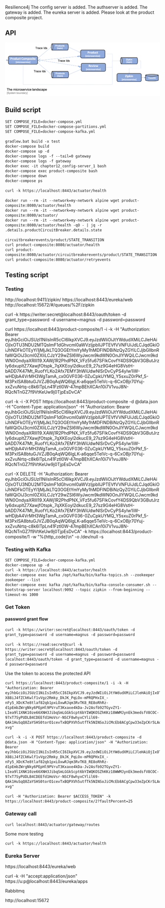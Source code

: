Resilience4j
The config server is added.
The authserver is added.
The gateway is added.
The eureka server is added. Please look at the product composite project. 


## API 

![zipkin](../imgs/0006d41f-9f89-4f39-a1ca-8d3971451602.png)


## Build script
```
SET COMPOSE_FILE=docker-compose.yml
SET COMPOSE_FILE=docker-compose-partitions.yml
SET COMPOSE_FILE=docker-compose-kafka.yml

gradlew.bat build -x test
docker-compose build
docker-compose up -d
docker-compose logs -f --tail=0 gateway
docker-compose logs -f gateway
docker exec -it chapter12_config-server_1 bash
docker-compose exec product-composite bash
docker-compose down
docker-compose ps

curl -k https://localhost:8443/actuator/health

docker run --rm -it --network=my-network alpine wget product-composite:8080/actuator/health
docker run --rm -it --network=my-network alpine wget product-composite:8080/actuator/
docker run --rm -it --network=my-network alpine wget product-composite:8080/actuator/health -qO - | jq -r .details.productCircuitBreaker.details.state

circuitbreakerevents/product/STATE_TRANSITION
curl product-composite:8080/actuator/health
curl product-composite:8080/actuator/circuitbreakerevents/product/STATE_TRANSITION 
curl product-composite:8080/actuator/retryevents
```
##  Testing script

### Testing
http://localhost:9411/zipkin/
https://localhost:8443/eureka/web 
http://localhost:15672/#/queues/%2F/zipkin

curl -k https://writer:secret@localhost:8443/oauth/token -d grant_type=password -d username=magnus -d password=password

curl https://localhost:8443/product-composite/1 -i -k -H "Authorization: Bearer eyJhbGciOiJSUzI1NiIsInR5cCI6IkpXVCJ9.eyJzdWIiOiJtYWdudXMiLCJleHAiOjIxOTU3NDU2MTQsImF1dGhvcml0aWVzIjpbIlJPTEVfVVNFUiJdLCJqdGkiOiJhNDFkOTEyYi1jMjJkLTQ3OGEtYmYyMy1hMDFlNDBiNzQyZGYiLCJjbGllbnRfaWQiOiJ3cml0ZXIiLCJzY29wZSI6WyJwcm9kdWN0OnJlYWQiLCJwcm9kdWN0OndyaXRlIl19.XAWj1R2PhdPNX_VFz5fu67SFIkCovfY4DS9QbV3GButJrzIy6dxupltZ7XawjfOtspk_7qXKEoyl2dkucE9_27sz9G4eHG8VstH-bADD7K47Mt_RuofYLKo2Afx7EMY3hWiUdwNlSrDvCyPS4yIw1iW-wHDjbA4VrMH3WgTamA_cx0GVF036-0ZuCpkUYMQ_Y5sxuZ0rPkf_5-M3PxISA8btuGJVZJB0qAqWQ6IgLK-a6qqe5TelVc-q-6CxOBjr70Yuj-xxZvuNrtq-c8k6lTpLn41FztI0W-47mpBEhXCAn10i7V1vuJ8N-RQcNTnGZ7f9VtKeUw9j0TjpEsDvCA" 

curl -k -i -X POST https://localhost:8443/product-composite -d @data.json -H "Content-Type: application/json" -H "Authorization: Bearer eyJhbGciOiJSUzI1NiIsInR5cCI6IkpXVCJ9.eyJzdWIiOiJtYWdudXMiLCJleHAiOjIxOTU3NDU2MTQsImF1dGhvcml0aWVzIjpbIlJPTEVfVVNFUiJdLCJqdGkiOiJhNDFkOTEyYi1jMjJkLTQ3OGEtYmYyMy1hMDFlNDBiNzQyZGYiLCJjbGllbnRfaWQiOiJ3cml0ZXIiLCJzY29wZSI6WyJwcm9kdWN0OnJlYWQiLCJwcm9kdWN0OndyaXRlIl19.XAWj1R2PhdPNX_VFz5fu67SFIkCovfY4DS9QbV3GButJrzIy6dxupltZ7XawjfOtspk_7qXKEoyl2dkucE9_27sz9G4eHG8VstH-bADD7K47Mt_RuofYLKo2Afx7EMY3hWiUdwNlSrDvCyPS4yIw1iW-wHDjbA4VrMH3WgTamA_cx0GVF036-0ZuCpkUYMQ_Y5sxuZ0rPkf_5-M3PxISA8btuGJVZJB0qAqWQ6IgLK-a6qqe5TelVc-q-6CxOBjr70Yuj-xxZvuNrtq-c8k6lTpLn41FztI0W-47mpBEhXCAn10i7V1vuJ8N-RQcNTnGZ7f9VtKeUw9j0TjpEsDvCA"

curl -X DELETE -H "Authorization: Bearer eyJhbGciOiJSUzI1NiIsInR5cCI6IkpXVCJ9.eyJzdWIiOiJtYWdudXMiLCJleHAiOjIxOTU3NDU2MTQsImF1dGhvcml0aWVzIjpbIlJPTEVfVVNFUiJdLCJqdGkiOiJhNDFkOTEyYi1jMjJkLTQ3OGEtYmYyMy1hMDFlNDBiNzQyZGYiLCJjbGllbnRfaWQiOiJ3cml0ZXIiLCJzY29wZSI6WyJwcm9kdWN0OnJlYWQiLCJwcm9kdWN0OndyaXRlIl19.XAWj1R2PhdPNX_VFz5fu67SFIkCovfY4DS9QbV3GButJrzIy6dxupltZ7XawjfOtspk_7qXKEoyl2dkucE9_27sz9G4eHG8VstH-bADD7K47Mt_RuofYLKo2Afx7EMY3hWiUdwNlSrDvCyPS4yIw1iW-wHDjbA4VrMH3WgTamA_cx0GVF036-0ZuCpkUYMQ_Y5sxuZ0rPkf_5-M3PxISA8btuGJVZJB0qAqWQ6IgLK-a6qqe5TelVc-q-6CxOBjr70Yuj-xxZvuNrtq-c8k6lTpLn41FztI0W-47mpBEhXCAn10i7V1vuJ8N-RQcNTnGZ7f9VtKeUw9j0TjpEsDvCA" -k https://localhost:8443/product-composite/1 -w "%{http_code}\n" -o /dev/null -s

### Testing with Kafka

```
SET COMPOSE_FILE=docker-compose-kafka.yml
docker-compose up -d
curl -k https://localhost:8443/actuator/health
docker-compose exec kafka /opt/kafka/bin/kafka-topics.sh --zookeeper zookeeper --list
docker-compose exec kafka /opt/kafka/bin/kafka-console-consumer.sh --bootstrap-server localhost:9092 --topic zipkin --from-beginning --timeout-ms 1000
```




### Get Token
#### password grant flow
```
curl -k https://writer:secret@localhost:8443/oauth/token -d grant_type=password -d username=magnus -d password=password 

curl -k https://read:secret@curl -k https://writer:secret@localhost:8443/oauth/token -d grant_type=password -d username=magnus -d password=password localhost:8443/oauth/token -d grant_type=password -d username=magnus -d password=password 
```
Use the token to access the protected API
```
curl https://localhost:8443/product-composite/1 -i -k -H "Authorization: Bearer eyJhbGciOiJSUzI1NiIsInR5cCI6IkpXVCJ9.eyJzdWIiOiJtYWdudXMiLCJleHAiOjIxOTU2OTE2NDksImF1dGhvcml0aWVzIjpbIlJPTEVfVVNFUiJdLCJqdGkiOiIwNzZkZDMyMC00NTBlLTQxYjYtYWYyOC02YTE1NTM3ZjBmNDAiLCJjbGllbnRfaWQiOiJ3cml0ZXIiLCJzY29wZSI6WyJwcm9kdWN0OnJlYWQiLCJwcm9kdWN0OndyaXRlIl19.VTXCI-X88iJ4fZCkKwlf1vVgz2Rmky_DkJK_PqLOx-mPRQPHxIX_-nFy5_XDcK7e8tlaf82qb1pxLOxwRJqm3RvTK8_RE8oRhRz-d1pEmbZWrgNky6PEpHl9PVruT3Kxaxe4kDa-Jv2Asfb92TGyvZY1-LIea9l1XNK10ze66XNH3JibqSmLGGkScpt6bYIWQKOSZhKKz18WWMJynEk3medsfV8COC-97xT7SyPUDLB4CDEEfd1HoVsr-NSCF8whyxCYlil69-QAk1HuSqQ8ZaYSHS0torO1cevTxBQPXVh5utfTk5NINSoJiCMcEb8ACgCpw33eZpCKr5LAqZ-xvg" 

curl -k -i -X POST https://localhost:8443/product-composite -d @data.json -H "Content-Type: application/json" -H "Authorization: Bearer eyJhbGciOiJSUzI1NiIsInR5cCI6IkpXVCJ9.eyJzdWIiOiJtYWdudXMiLCJleHAiOjIxOTU2OTE2NDksImF1dGhvcml0aWVzIjpbIlJPTEVfVVNFUiJdLCJqdGkiOiIwNzZkZDMyMC00NTBlLTQxYjYtYWYyOC02YTE1NTM3ZjBmNDAiLCJjbGllbnRfaWQiOiJ3cml0ZXIiLCJzY29wZSI6WyJwcm9kdWN0OnJlYWQiLCJwcm9kdWN0OndyaXRlIl19.VTXCI-X88iJ4fZCkKwlf1vVgz2Rmky_DkJK_PqLOx-mPRQPHxIX_-nFy5_XDcK7e8tlaf82qb1pxLOxwRJqm3RvTK8_RE8oRhRz-d1pEmbZWrgNky6PEpHl9PVruT3Kxaxe4kDa-Jv2Asfb92TGyvZY1-LIea9l1XNK10ze66XNH3JibqSmLGGkScpt6bYIWQKOSZhKKz18WWMJynEk3medsfV8COC-97xT7SyPUDLB4CDEEfd1HoVsr-NSCF8whyxCYlil69-QAk1HuSqQ8ZaYSHS0torO1cevTxBQPXVh5utfTk5NINSoJiCMcEb8ACgCpw33eZpCKr5LAqZ-xvg"

curl -H "Authorization: Bearer $ACCESS_TOKEN" -k https://localhost:8443/product-composite/2?faultPercent=25

```

### Gateway call
```
curl localhost:8443/actuator/gateway/routes 
```

Some more testing

```
curl -k https://localhost:8443/actuator/health

```

### Eureka Server
https://localhost:8443/eureka/web

curl -k -H "accept:application/json" https://u:p@localhost:8443/eureka/apps

Rabbitmq

http://localhost:15672


